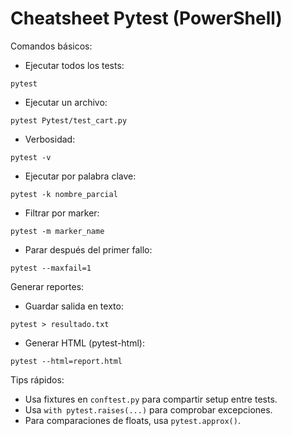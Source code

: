 # Cheatsheet Pytest (PowerShell)

Comandos básicos:

- Ejecutar todos los tests:
```
pytest
```
- Ejecutar un archivo:
```
pytest Pytest/test_cart.py
```
- Verbosidad:
```
pytest -v
```
- Ejecutar por palabra clave:
```
pytest -k nombre_parcial
```
- Filtrar por marker:
```
pytest -m marker_name
```
- Parar después del primer fallo:
```
pytest --maxfail=1
```

Generar reportes:

- Guardar salida en texto:
```
pytest > resultado.txt
```
- Generar HTML (pytest-html):
```
pytest --html=report.html
```

Tips rápidos:
- Usa fixtures en `conftest.py` para compartir setup entre tests.
- Usa `with pytest.raises(...)` para comprobar excepciones.
- Para comparaciones de floats, usa `pytest.approx()`.
